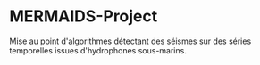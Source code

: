 # MERMAIDS-Project
Mise au point d'algorithmes détectant des séismes sur des séries temporelles issues d'hydrophones sous-marins. 
